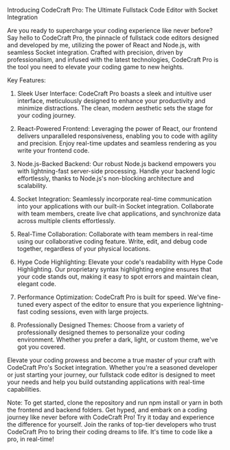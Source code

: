 
Introducing CodeCraft Pro: The Ultimate Fullstack Code Editor with Socket Integration


Are you ready to supercharge your coding experience like never before? Say hello to CodeCraft Pro, the pinnacle of fullstack code editors designed and developed by me, utilizing the power of React and Node.js, with seamless Socket integration. Crafted with precision, driven by professionalism, and infused with the latest technologies, CodeCraft Pro is the tool you need to elevate your coding game to new heights.


Key Features:


1. Sleek User Interface: CodeCraft Pro boasts a sleek and intuitive user interface, meticulously designed to enhance your productivity and minimize distractions. The clean, modern aesthetic sets the stage for your coding journey.


2. React-Powered Frontend: Leveraging the power of React, our frontend delivers unparalleled responsiveness, enabling you to code with agility and precision. Enjoy real-time updates and seamless rendering as you write your frontend code.


3. Node.js-Backed Backend: Our robust Node.js backend empowers you with lightning-fast server-side processing. Handle your backend logic effortlessly, thanks to Node.js's non-blocking architecture and scalability.


4. Socket Integration: Seamlessly incorporate real-time communication into your applications with our built-in Socket integration. Collaborate with team members, create live chat applications, and synchronize data across multiple clients effortlessly.



5. Real-Time Collaboration: Collaborate with team members in real-time using our collaborative coding feature. Write, edit, and debug code together, regardless of your physical locations.


6. Hype Code Highlighting: Elevate your code's readability with Hype Code Highlighting. Our proprietary syntax highlighting engine ensures that your code stands out, making it easy to spot errors and maintain clean, elegant code.



7. Performance Optimization: CodeCraft Pro is built for speed. We've fine-tuned every aspect of the editor to ensure that you experience lightning-fast coding sessions, even with large projects.


8. Professionally Designed Themes: Choose from a variety of professionally designed themes to personalize your coding environment. Whether you prefer a dark, light, or custom theme, we've got you covered.


Elevate your coding prowess and become a true master of your craft with CodeCraft Pro's Socket integration. Whether you're a seasoned developer or just starting your journey, our fullstack code editor is designed to meet your needs and help you build outstanding applications with real-time capabilities.


Note: To get started, clone the repository and run npm install or yarn in both the frontend and backend folders. Get hyped, and embark on a coding journey like never before with CodeCraft Pro! Try it today and experience the difference for yourself. Join the ranks of top-tier developers who trust CodeCraft Pro to bring their coding dreams to life. It's time to code like a pro, in real-time!
